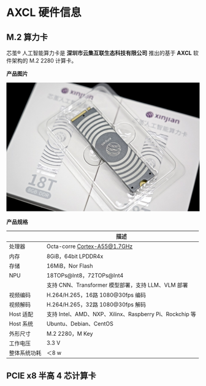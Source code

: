 # AXCL 硬件信息

## M.2 算力卡

芯茧® 人工智能算力卡是 **深圳市云集互联生态科技有限公司** 推出的基于 **AXCL** 软件架构的 M.2 2280 计算卡。

**产品图片**

  ![芯茧®](../res/M2_YUNJI_DSC05130.jpg)

**产品规格**

|              | 描述                                                    |
| ------------ | ------------------------------------------------------- |
| 处理器       | Octa-corre Cortex-A55@1.7GHz                            |
| 内存         | 8GiB，64bit LPDDR4x                                     |
| 存储         | 16MiB，Nor Flash                                        |
| NPU           | 18TOPs@Int8，72TOPs@Int4                                |
|              | 支持 CNN、Transformer 模型部署，支持 LLM、VLM 部署      |
| 视频编码     | H.264/H.265，16路 1080@30fps 编码                       |
| 视频解码     | H.264/H.265，32路 1080@30fps 解码                       |
| Host 适配    | 支持 Intel、AMD、NXP、Xilinx、Raspberry Pi、Rockchip 等 |
| Host 系统    | Ubuntu、Debian、CentOS                                  |
| 外形尺寸     | M.2 2280，M Key                                         |
| 工作电压     | 3.3 V                                                   |
| 整体系统功耗 | ＜8 w                                                   |

## PCIE x8 半高 4 芯计算卡
